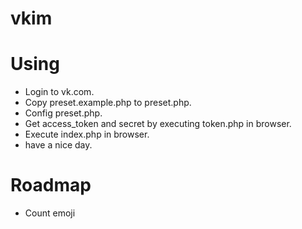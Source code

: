 # vkim #

# Using #
* Login to vk.com.
* Copy preset.example.php to preset.php.
* Config preset.php.
* Get access_token and secret by executing token.php in browser.
* Execute index.php in browser.
* have a nice day.

# Roadmap #
* Count emoji

